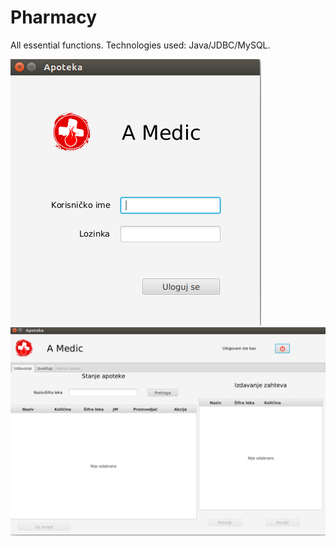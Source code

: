 # Pharmacy
All essential functions. Technologies used: Java/JDBC/MySQL.

![alt text](https://github.com/salesh/Pharmacy/blob/master/log.png)
![alt text](https://github.com/salesh/Pharmacy/blob/master/main.png)
